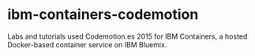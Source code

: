 # ibm-containers-codemotion
Labs and tutorials used Codemotion.es 2015 for IBM Containers, a hosted Docker-based container service on IBM Bluemix.
